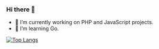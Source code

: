 ### Hi there 👋

<!--
**benpsk/benpsk** is a ✨ _special_ ✨ repository because its `README.md` (this file) appears on your GitHub profile.

Here are some ideas to get you started:

- 🔭 I’m currently working on ...
- 🌱 I’m currently learning ...
- 👯 I’m looking to collaborate on ...
- 🤔 I’m looking for help with ...
- 💬 Ask me about ...
- 📫 How to reach me: ...
- 😄 Pronouns: ...
- ⚡ Fun fact: ...
-->

- 🔭 I’m currently working on PHP and JavaScript projects.
- 🌱 I’m learning Go.

[![Top Langs](https://github-readme-stats-rho-five-46.vercel.app/api/top-langs/?username=benpsk&exclude_repo=aceplus-code,bp-code,msis-code&hide=blade,html,css)](https://github.com/anuraghazra/github-readme-stats)
